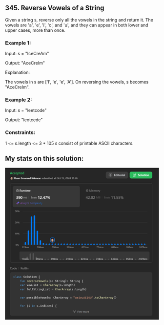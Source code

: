 ## 345. Reverse Vowels of a String

Given a string s, reverse only all the vowels in the string and return it.
The vowels are 'a', 'e', 'i', 'o', and 'u', and they can appear in both lower and upper cases, more than once.

### Example 1:
Input: s = "IceCreAm"

Output: "AceCreIm"

Explanation:

The vowels in s are ['I', 'e', 'e', 'A']. On reversing the vowels, s becomes "AceCreIm".

### Example 2:

Input: s = "leetcode"

Output: "leotcede"

### Constraints:

1 <= s.length <= 3 * 105
s consist of printable ASCII characters.

## My stats on this solution:
![alt text](image.png)